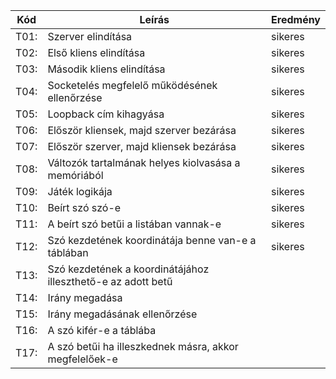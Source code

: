 Kód  |Leírás                                                        |Eredmény
-----|--------------------------------------------------------------|--------
T01: |Szerver elindítása                                            |sikeres
T02: |Első kliens elindítása                                        |sikeres                                         
T03: |Második kliens elindítása                                     |sikeres                                  
T04: |Socketelés megfelelő működésének ellenőrzése                  |sikeres                 
T05: |Loopback cím kihagyása                                        |sikeres                                            
T06: |Először kliensek, majd szerver bezárása                       |sikeres                        
T07: |Először szerver, majd kliensek bezárása                       |sikeres                      
T08: |Változók tartalmának helyes kiolvasása a memóriából           |sikeres               
T09: |Játék logikája                                                |sikeres                                                  
T10: |Beírt szó szó-e                                               |sikeres                                                
T11: |A beírt szó betűi a listában vannak-e                         |sikeres                             
T12: |Szó kezdetének koordinátája benne van-e a táblában            |sikeres               
T13: |Szó kezdetének a koordinátájához illeszthető-e az adott betű  |      
T14: |Irány megadása                                                |                                                    
T15: |Irány megadásának ellenőrzése                                 |                                     
T16: |A szó kifér-e a táblába                                       |                                           
T17: |A szó betűi ha illeszkednek másra, akkor megfelelőek-e        |   